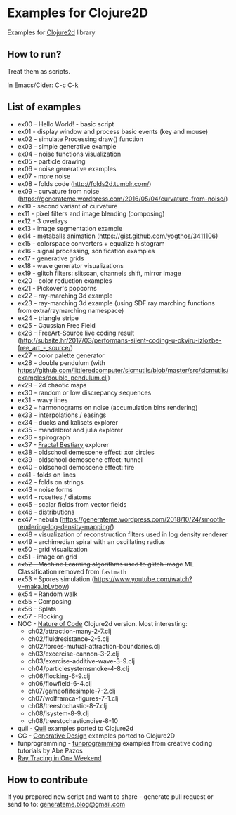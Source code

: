 # Examples for Clojure2D

Examples for [Clojure2d](https://github.com/Clojure2D/clojure2d) library

## How to run?

Treat them as scripts.

In Emacs/Cider: C-c C-k

## List of examples

* ex00 - Hello World! - basic script
* ex01 - display window and process basic events (key and mouse)
* ex02 - simulate Processing draw() function
* ex03 - simple generative example
* ex04 - noise functions visualization
* ex05 - particle drawing
* ex06 - noise generative examples
* ex07 - more noise
* ex08 - folds code (http://folds2d.tumblr.com/)
* ex09 - curvature from noise (https://generateme.wordpress.com/2016/05/04/curvature-from-noise/)
* ex10 - second variant of curvature
* ex11 - pixel filters and image blending (composing)
* ex12 - 3 overlays
* ex13 - image segmentation example
* ex14 - metaballs animation (https://gist.github.com/yogthos/3411106)
* ex15 - colorspace converters + equalize histogram
* ex16 - signal processing, sonification examples
* ex17 - generative grids
* ex18 - wave generator visualizations
* ex19 - glitch filters: slitscan, channels shift, mirror image
* ex20 - color reduction examples
* ex21 - Pickover's popcorns
* ex22 - ray-marching 3d example
* ex23 - ray-marching 3d example (using SDF ray marching functions from extra/raymarching namespace)
* ex24 - triangle stripe
* ex25 - Gaussian Free Field
* ex26 - FreeArt-Source live coding result (http://subsite.hr/2017/03/performans-silent-coding-u-okviru-izlozbe-free_art_-_source/)
* ex27 - color palette generator
* ex28 - double pendulum (with https://github.com/littleredcomputer/sicmutils/blob/master/src/sicmutils/examples/double_pendulum.clj)
* ex29 - 2d chaotic maps
* ex30 - random or low discrepancy sequences
* ex31 - wavy lines
* ex32 - harmonograms on noise (accumulation bins rendering)
* ex33 - interpolations / easings
* ex34 - ducks and kalisets explorer
* ex35 - mandelbrot and julia explorer
* ex36 - spirograph
* ex37 - [Fractal Bestiary](http://www.brainfillingcurves.com/) explorer
* ex38 - oldschool demescene effect: xor circles
* ex39 - oldschool demoscene effect: tunnel
* ex40 - oldschool demoscene effect: fire
* ex41 - folds on lines
* ex42 - folds on strings
* ex43 - noise forms
* ex44 - rosettes / diatoms
* ex45 - scalar fields from vector fields
* ex46 - distributions
* ex47 - nebula (https://generateme.wordpress.com/2018/10/24/smooth-rendering-log-density-mapping/)
* ex48 - visualization of reconstruction filters used in log density renderer
* ex49 - archimedian spiral with an oscillating radius
* ex50 - grid visualization
* ex51 - image on grid
* ~~ex52 - Machine Learning algorithms used to glitch image~~ ML Classification removed from `fastmath`
* ex53 - Spores simulation (https://www.youtube.com/watch?v=makaJpLvbow)
* ex54 - Random walk
* ex55 - Composing
* ex56 - Splats
* ex57 - Flocking
* NOC - [Nature of Code](https://github.com/shiffman/The-Nature-of-Code-Examples/) Clojure2d version. Most interesting:
  * ch02/attraction-many-2-7.clj
  * ch02/fluidresistance-2-5.clj
  * ch02/forces-mutual-attraction-boundaries.clj
  * ch03/excercise-cannon-3-2.clj
  * ch03/exercise-additive-wave-3-9.clj
  * ch04/particlesystemsmoke-4-8.clj
  * ch06/flocking-6-9.clj
  * ch06/flowfield-6-4.clj
  * ch07/gameoflifesimple-7-2.clj
  * ch07/wolframca-figures-7-1.clj
  * ch08/treestochastic-8-7.clj
  * ch08/lsystem-8-9.clj
  * ch08/treestochasticnoise-8-10
* quil - [Quil](http://quil.info/examples) examples ported to Clojure2d
* GG - [Generative Design](http://www.generative-gestaltung.de/) examples ported to Clojure2D
* funprogramming - [funprogramming](https://www.funprogramming.org/) examples from creative coding tutorials by Abe Pazos
* [Ray Tracing in One Weekend](https://github.com/petershirley/raytracinginoneweekend)

## How to contribute

If you prepared new script and want to share - generate pull request or send to to: generateme.blog@gmail.com


